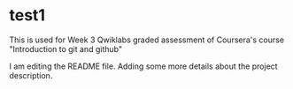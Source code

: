 # test1
This is used for Week 3 Qwiklabs graded assessment of Coursera's course "Introduction to git and github"

I am editing the README file. Adding some more details about the project description.

